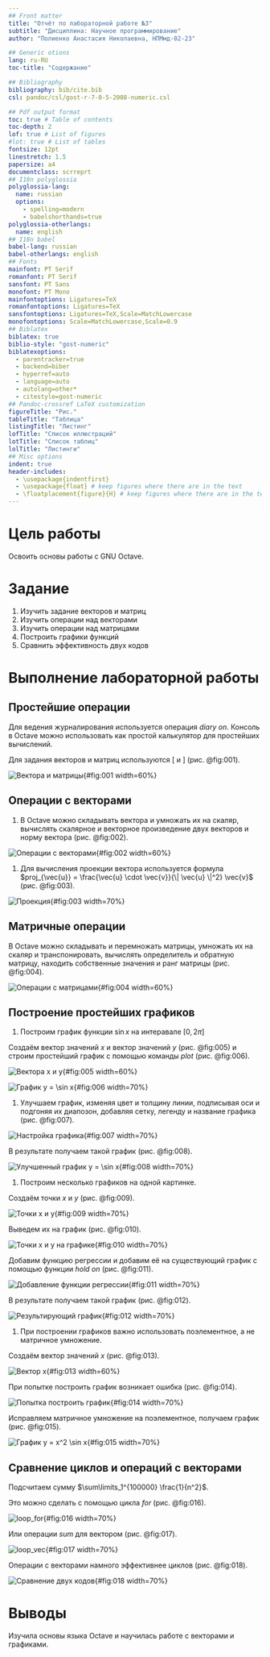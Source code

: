 ```yaml
---
## Front matter
title: "Отчёт по лабораторной работе №3"
subtitle: "Дисциплина: Научное программирование"
author: "Полиенко Анастасия Николаевна, НПМмд-02-23"

## Generic otions
lang: ru-RU
toc-title: "Содержание"

## Bibliography
bibliography: bib/cite.bib
csl: pandoc/csl/gost-r-7-0-5-2008-numeric.csl

## Pdf output format
toc: true # Table of contents
toc-depth: 2
lof: true # List of figures
#lot: true # List of tables
fontsize: 12pt
linestretch: 1.5
papersize: a4
documentclass: scrreprt
## I18n polyglossia
polyglossia-lang:
  name: russian
  options:
	- spelling=modern
	- babelshorthands=true
polyglossia-otherlangs:
  name: english
## I18n babel
babel-lang: russian
babel-otherlangs: english
## Fonts
mainfont: PT Serif
romanfont: PT Serif
sansfont: PT Sans
monofont: PT Mono
mainfontoptions: Ligatures=TeX
romanfontoptions: Ligatures=TeX
sansfontoptions: Ligatures=TeX,Scale=MatchLowercase
monofontoptions: Scale=MatchLowercase,Scale=0.9
## Biblatex
biblatex: true
biblio-style: "gost-numeric"
biblatexoptions:
  - parentracker=true
  - backend=biber
  - hyperref=auto
  - language=auto
  - autolang=other*
  - citestyle=gost-numeric
## Pandoc-crossref LaTeX customization
figureTitle: "Рис."
tableTitle: "Таблица"
listingTitle: "Листинг"
lofTitle: "Список иллюстраций"
lotTitle: "Список таблиц"
lolTitle: "Листинги"
## Misc options
indent: true
header-includes:
  - \usepackage{indentfirst}
  - \usepackage{float} # keep figures where there are in the text
  - \floatplacement{figure}{H} # keep figures where there are in the text
---
```


# Цель работы

Освоить основы работы с GNU Octave.

# Задание

1. Изучить задание векторов и матриц
1. Изучить операции над векторами
1. Изучить операции над матрицами
1. Построить графики функций
1. Сравнить эффективность двух кодов

# Выполнение лабораторной работы

## Простейшие операции

Для ведения журналирования используется операция *diary on*. Консоль в Octave можно использовать как простой калькулятор для простейших вычислений.

Для задания векторов и матриц используются [ и ] (рис. @fig:001).

![Вектора и матрицы](image/1.png){#fig:001 width=60%}

## Операции с векторами

1. В Octave можно складывать вектора и умножать их на скаляр, вычислять скалярное и векторное произведение двух векторов и норму вектора (рис. @fig:002).

![Операции с векторами](image/2.png){#fig:002 width=60%}

1. Для вычисления проекции вектора используется формула $proj_{\vec{u}} = \frac{\vec{u} \cdot \vec{v}}{\| \vec{u} \|^2} \vec{v}$ (рис. @fig:003).

![Проекция](image/3.png){#fig:003 width=70%}

## Матричные операции

В Octave можно складывать и перемножать матрицы, умножать их на скаляр и транспонировать, вычислять определитель и обратную матрицу, находить собственные значения и ранг матрицы (рис. @fig:004).

![Операции с матрицами](image/4.png){#fig:004 width=60%}

## Построение простейших графиков

1. Построим график функции $\sin x$ на интеравале $[0, 2\pi]$

Создаём вектор значений $x$ и вектор значений $y$ (рис. @fig:005) и строим простейший график с помощью команды $plot$ (рис. @fig:006).

![Вектора х и у](image/5.png){#fig:005 width=60%}

![График $y = \sin x$](image/6.png){#fig:006 width=70%}

1. Улучшаем график, изменяя цвет и толщину линии, подписывая оси и подгоняя их диапозон, добавляя сетку, легенду и название графика (рис. @fig:007).

![Настройка графика](image/7.png){#fig:007 width=70%}

В результате получаем такой график (рис. @fig:008).

![Улучшенный график $y = \sin x$](image/8.png){#fig:008 width=70%}

1. Построим несколько графиков на одной картинке.

Создаём точки $x$ и $y$ (рис. @fig:009).

![Точки х и у](image/9.png){#fig:009 width=70%}

Выведем их на график (рис. @fig:010).

![Точки х и у на графике](image/10.png){#fig:010 width=70%}

Добавим функцию регрессии и добавим её на существующий график с помощью функции *hold on* (рис. @fig:011).

![Добавление функции регрессии](image/11.png){#fig:011 width=70%}

В результате получаем такой график (рис. @fig:012).

![Результирующий график](image/12.png){#fig:012 width=70%}

1. При построении графиков важно использовать поэлементное, а не матричное умножение.

Создаём вектор значений $x$ (рис. @fig:013).

![Вектор х](image/13.png){#fig:013 width=60%}

При попытке построить график возникает ошибка (рис. @fig:014).

![Попытка построить график](image/14.png){#fig:014 width=70%}

Исправляем матричное умножение на поэлементное, получаем график (рис. @fig:015).

![График $y = x^2 \sin x$](image/15.png){#fig:015 width=70%}

## Сравнение циклов и операций с векторами

Подсчитаем сумму $\sum\limits_1^{100000} \frac{1}{n^2}$.

Это можно сделать с помощью цикла *for* (рис. @fig:016).

![loop_for](image/16.png){#fig:016 width=70%}

Или операции *sum* для вектором (рис. @fig:017).

![loop_vec](image/17.png){#fig:017 width=70%}

Операции с векторами намного эффективнее циклов (рис. @fig:018).

![Сравнение двух кодов](image/18.png){#fig:018 width=70%}

# Выводы

Изучила основы языка Octave и научилась работе с векторами и графиками.
